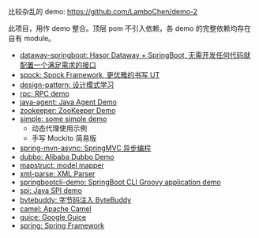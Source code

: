 比较杂乱的 demo: https://github.com/LamboChen/demo-2

此项目，用作 demo 整合。顶层 pom 不引入依赖，各 demo 的完整依赖均存在自有 module。

- [dataway-springboot: Hasor Dataway + SpringBoot, 无需开发任何代码就配置一个满足需求的接口](./dataway-springboot)
- [spock: Spock Framework, 更优雅的书写 UT](./spock)
- [design-pattern: 设计模式学习](./design-pattern)
- [rpc: RPC demo](./rpc)
- [java-agent: Java Agent Demo](./java-agent)
- [zookeeper: ZooKeeper Demo](./zookeeper)
- [simple: some simple demo](./simple)
  - 动态代理使用示例
  - 手写 Mockito 简易版 
- [spring-mvn-async: SpringMVC 异步编程](./spring-mvn-async)
- [dubbo: Alibaba Dubbo Demo](./dubbo)
- [mapstruct: model mapper](./mapstruct)
- [xml-parse: XML Parser](./xml-parse)
- [springbootcli-demo: SpringBoot CLI Groovy application demo](./springbootcli-demo)
- [spi: Java SPI demo](./spi)
- [bytebuddy: 字节码注入 ByteBuddy](./bytebuddy)
- [camel: Apache Camel](./camel)
- [guice: Google Guice](./guice)
- [spring: Spring Framework](./spring)